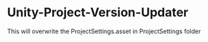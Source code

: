 # Unity-Project-Version-Updater
This will overwrite the ProjectSettings.asset in ProjectSettings folder
